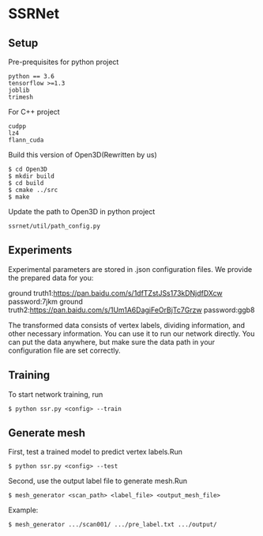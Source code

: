 # SSRNet
## Setup
Pre-prequisites for python project
```
python == 3.6
tensorflow >=1.3
joblib
trimesh
```
For C++ project

```
cudpp
lz4
flann_cuda
```
Build this version of Open3D(Rewritten by us)

```
$ cd Open3D
$ mkdir build
$ cd build
$ cmake ../src
$ make
```
Update the path to Open3D in python project

```
ssrnet/util/path_config.py
```
## Experiments
Experimental parameters are stored in .json configuration files.
We provide the prepared data for you:

ground truth1:https://pan.baidu.com/s/1dfTZstJSs173kDNjdfDXcw
password:7jkm
ground truth2:https://pan.baidu.com/s/1Um1A6DagiFeOrBjTc7Grzw
password:ggb8

The transformed data consists of vertex labels, dividing information, and other necessary information. You can use it to run our network directly. 
You can put the data anywhere, but make sure the data path in your configuration file are set correctly.
## Training
To start network training, run

```
$ python ssr.py <config> --train
```
## Generate mesh
First, test a trained model to predict vertex labels.Run

```
$ python ssr.py <config> --test
```
Second, use the output label file to generate mesh.Run

```
$ mesh_generator <scan_path> <label_file> <output_mesh_file> 
```
Example:

```
$ mesh_generator .../scan001/ .../pre_label.txt .../output/ 
```
